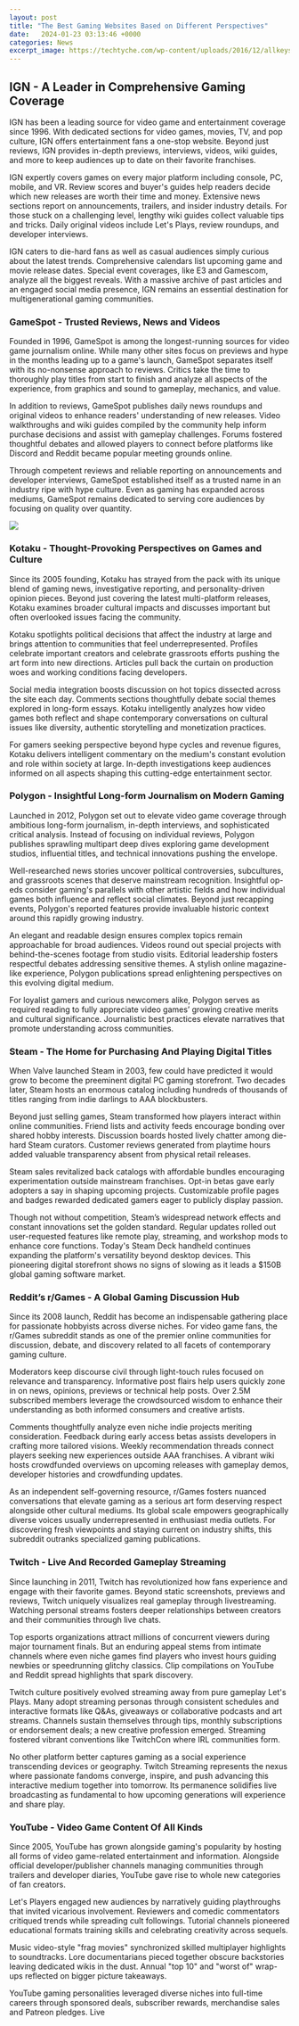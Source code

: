 ```yaml
---
layout: post
title: "The Best Gaming Websites Based on Different Perspectives"
date:   2024-01-23 03:13:46 +0000
categories: News
excerpt_image: https://techtyche.com/wp-content/uploads/2016/12/allkeyshop.png
---
```

## IGN - A Leader in Comprehensive Gaming Coverage
IGN has been a leading source for video game and entertainment coverage since 1996. With dedicated sections for video games, movies, TV, and pop culture, IGN offers entertainment fans a one-stop website. Beyond just reviews, IGN provides in-depth previews, interviews, videos, wiki guides, and more to keep audiences up to date on their favorite franchises.

IGN expertly covers games on every major platform including console, PC, mobile, and VR. Review scores and buyer's guides help readers decide which new releases are worth their time and money. Extensive news sections report on announcements, trailers, and insider industry details. For those stuck on a challenging level, lengthy wiki guides collect valuable tips and tricks. Daily original videos include Let's Plays, review roundups, and developer interviews.

IGN caters to die-hard fans as well as casual audiences simply curious about the latest trends. Comprehensive calendars list upcoming game and movie release dates. Special event coverages, like E3 and Gamescom, analyze all the biggest reveals. With a massive archive of past articles and an engaged social media presence, IGN remains an essential destination for multigenerational gaming communities.

### GameSpot - Trusted Reviews, News and Videos 

Founded in 1996, GameSpot is among the longest-running sources for video game journalism online. While many other sites focus on previews and hype in the months leading up to a game's launch, GameSpot separates itself with its no-nonsense approach to reviews. Critics take the time to thoroughly play titles from start to finish and analyze all aspects of the experience, from graphics and sound to gameplay, mechanics, and value.

In addition to reviews, GameSpot publishes daily news roundups and original videos to enhance readers' understanding of new releases. Video walkthroughs and wiki guides compiled by the community help inform purchase decisions and assist with gameplay challenges. Forums fostered thoughtful debates and allowed players to connect before platforms like Discord and Reddit became popular meeting grounds online. 

Through competent reviews and reliable reporting on announcements and developer interviews, GameSpot established itself as a trusted name in an industry ripe with hype culture. Even as gaming has expanded across mediums, GameSpot remains dedicated to serving core audiences by focusing on quality over quantity.


![](https://techtyche.com/wp-content/uploads/2016/12/allkeyshop.png)
### Kotaku - Thought-Provoking Perspectives on Games and Culture

Since its 2005 founding, Kotaku has strayed from the pack with its unique blend of gaming news, investigative reporting, and personality-driven opinion pieces. Beyond just covering the latest multi-platform releases, Kotaku examines broader cultural impacts and discusses important but often overlooked issues facing the community. 

Kotaku spotlights political decisions that affect the industry at large and brings attention to communities that feel underrepresented. Profiles celebrate important creators and celebrate grassroots efforts pushing the art form into new directions. Articles pull back the curtain on production woes and working conditions facing developers. 

Social media integration boosts discussion on hot topics dissected across the site each day. Comments sections thoughtfully debate social themes explored in long-form essays. Kotaku intelligently analyzes how video games both reflect and shape contemporary conversations on cultural issues like diversity, authentic storytelling and monetization practices.

For gamers seeking perspective beyond hype cycles and revenue figures, Kotaku delivers intelligent commentary on the medium's constant evolution and role within society at large. In-depth investigations keep audiences informed on all aspects shaping this cutting-edge entertainment sector.

### Polygon - Insightful Long-form Journalism on Modern Gaming

Launched in 2012, Polygon set out to elevate video game coverage through ambitious long-form journalism, in-depth interviews, and sophisticated critical analysis. Instead of focusing on individual reviews, Polygon publishes sprawling multipart deep dives exploring game development studios, influential titles, and technical innovations pushing the envelope. 

Well-researched news stories uncover political controversies, subcultures, and grassroots scenes that deserve mainstream recognition. Insightful op-eds consider gaming's parallels with other artistic fields and how individual games both influence and reflect social climates. Beyond just recapping events, Polygon's reported features provide invaluable historic context around this rapidly growing industry.

An elegant and readable design ensures complex topics remain approachable for broad audiences. Videos round out special projects with behind-the-scenes footage from studio visits. Editorial leadership fosters respectful debates addressing sensitive themes. A stylish online magazine-like experience, Polygon publications spread enlightening perspectives on this evolving digital medium. 

For loyalist gamers and curious newcomers alike, Polygon serves as required reading to fully appreciate video games’ growing creative merits and cultural significance. Journalistic best practices elevate narratives that promote understanding across communities.

### Steam - The Home for Purchasing And Playing Digital Titles

When Valve launched Steam in 2003, few could have predicted it would grow to become the preeminent digital PC gaming storefront. Two decades later, Steam hosts an enormous catalog including hundreds of thousands of titles ranging from indie darlings to AAA blockbusters. 

Beyond just selling games, Steam transformed how players interact within online communities. Friend lists and activity feeds encourage bonding over shared hobby interests. Discussion boards hosted lively chatter among die-hard Steam curators. Customer reviews generated from playtime hours added valuable transparency absent from physical retail releases. 

Steam sales revitalized back catalogs with affordable bundles encouraging experimentation outside mainstream franchises. Opt-in betas gave early adopters a say in shaping upcoming projects. Customizable profile pages and badges rewarded dedicated gamers eager to publicly display passion. 

Though not without competition, Steam’s widespread network effects and constant innovations set the golden standard. Regular updates rolled out user-requested features like remote play, streaming, and workshop mods to enhance core functions. Today's Steam Deck handheld continues expanding the platform's versatility beyond desktop devices. This pioneering digital storefront shows no signs of slowing as it leads a $150B global gaming software market.

### Reddit’s r/Games - A Global Gaming Discussion Hub

Since its 2008 launch, Reddit has become an indispensable gathering place for passionate hobbyists across diverse niches. For video game fans, the r/Games subreddit stands as one of the premier online communities for discussion, debate, and discovery related to all facets of contemporary gaming culture. 

Moderators keep discourse civil through light-touch rules focused on relevance and transparency. Informative post flairs help users quickly zone in on news, opinions, previews or technical help posts. Over 2.5M subscribed members leverage the crowdsourced wisdom to enhance their understanding as both informed consumers and creative artists. 

Comments thoughtfully analyze even niche indie projects meriting consideration. Feedback during early access betas assists developers in crafting more tailored visions. Weekly recommendation threads connect players seeking new experiences outside AAA franchises. A vibrant wiki hosts crowdfunded overviews on upcoming releases with gameplay demos, developer histories and crowdfunding updates. 

As an independent self-governing resource, r/Games fosters nuanced conversations that elevate gaming as a serious art form deserving respect alongside other cultural mediums. Its global scale empowers geographically diverse voices usually underrepresented in enthusiast media outlets. For discovering fresh viewpoints and staying current on industry shifts, this subreddit outranks specialized gaming publications.

### Twitch - Live And Recorded Gameplay Streaming

Since launching in 2011, Twitch has revolutionized how fans experience and engage with their favorite games. Beyond static screenshots, previews and reviews, Twitch uniquely visualizes real gameplay through livestreaming. Watching personal streams fosters deeper relationships between creators and their communities through live chats. 

Top esports organizations attract millions of concurrent viewers during major tournament finals. But an enduring appeal stems from intimate channels where even niche games find players who invest hours guiding newbies or speedrunning glitchy classics. Clip compilations on YouTube and Reddit spread highlights that spark discovery. 

Twitch culture positively evolved streaming away from pure gameplay Let's Plays. Many adopt streaming personas through consistent schedules and interactive formats like Q&As, giveaways or collaborative podcasts and art streams. Channels sustain themselves through tips, monthly subscriptions or endorsement deals; a new creative profession emerged. Streaming fostered vibrant conventions like TwitchCon where IRL communities form.

No other platform better captures gaming as a social experience transcending devices or geography. Twitch Streaming represents the nexus where passionate fandoms converge, inspire, and push advancing this interactive medium together into tomorrow. Its permanence solidifies live broadcasting as fundamental to how upcoming generations will experience and share play.

### YouTube - Video Game Content Of All Kinds 

Since 2005, YouTube has grown alongside gaming's popularity by hosting all forms of video game-related entertainment and information. Alongside official developer/publisher channels managing communities through trailers and developer diaries, YouTube gave rise to whole new categories of fan creators. 

Let's Players engaged new audiences by narratively guiding playthroughs that invited vicarious involvement. Reviewers and comedic commentators critiqued trends while spreading cult followings. Tutorial channels pioneered educational formats training skills and celebrating creativity across sequels. 

Music video-style "frag movies" synchronized skilled multiplayer highlights to soundtracks. Lore documentarians pieced together obscure backstories leaving dedicated wikis in the dust. Annual "top 10" and "worst of" wrap-ups reflected on bigger picture takeaways. 

YouTube gaming personalities leveraged diverse niches into full-time careers through sponsored deals, subscriber rewards, merchandise sales and Patreon pledges. Live